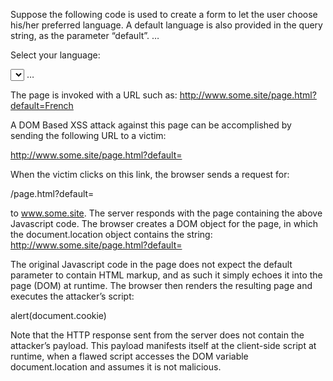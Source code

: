 Suppose the following code is used to create a form to let the user choose his/her preferred language. A default language is also provided in the query string, as the parameter “default”.
…

Select your language:

<select><script>

document.write("<OPTION value=1>"+document.location.href.substring(document.location.href.indexOf("default=")+8)+"</OPTION>");

document.write("<OPTION value=2>English</OPTION>");

</script></select>
…



The page is invoked with a URL such as:
http://www.some.site/page.html?default=French

A DOM Based XSS attack against this page can be accomplished by sending the following URL to a victim:

http://www.some.site/page.html?default=<script>alert(document.cookie)</script>

When the victim clicks on this link, the browser sends a request for:

/page.html?default=<script>alert(document.cookie)</script>

to www.some.site. The server responds with the page containing the above Javascript code. The browser creates a DOM object for the page, in which the document.location object contains the string:
http://www.some.site/page.html?default=<script>alert(document.cookie)</script>

The original Javascript code in the page does not expect the default parameter to contain HTML markup, and as such it simply echoes it into the page (DOM) at runtime. The browser then renders the resulting page and executes the attacker’s script:

alert(document.cookie)

Note that the HTTP response sent from the server does not contain the attacker’s payload. This payload manifests itself at the client-side script at runtime, when a flawed script accesses the DOM variable document.location and assumes it is not malicious.
